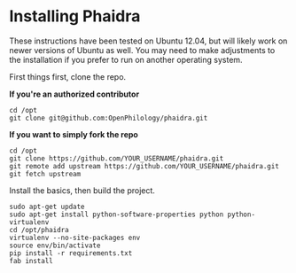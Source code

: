 # Installing Phaidra

These instructions have been tested on Ubuntu 12.04, but will likely work on newer versions of Ubuntu as well. You may need to make adjustments to the installation if you prefer to run on another operating system.

First things first, clone the repo.

**If you're an authorized contributor**
```
cd /opt
git clone git@github.com:OpenPhilology/phaidra.git
```

**If you want to simply fork the repo**
```
cd /opt
git clone https://github.com/YOUR_USERNAME/phaidra.git
git remote add upstream https://github.com/YOUR_USERNAME/phaidra.git
git fetch upstream
```

Install the basics, then build the project.

```
sudo apt-get update
sudo apt-get install python-software-properties python python-virtualenv
cd /opt/phaidra
virtualenv --no-site-packages env
source env/bin/activate
pip install -r requirements.txt
fab install
```
